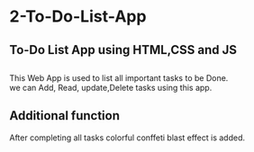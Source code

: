 # 2-To-Do-List-App<br>
<h2>To-Do List App using HTML,CSS and JS<h2></h2>
This Web App is used to list all important tasks to be Done.<br>
we can Add, Read, update,Delete tasks using this app.<br>

<h2>Additional function</h2>
After completing all tasks colorful conffeti blast effect is added.
